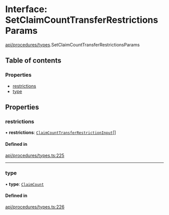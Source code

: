 # Interface: SetClaimCountTransferRestrictionsParams

[api/procedures/types](../wiki/api.procedures.types).SetClaimCountTransferRestrictionsParams

## Table of contents

### Properties

- [restrictions](../wiki/api.procedures.types.SetClaimCountTransferRestrictionsParams#restrictions)
- [type](../wiki/api.procedures.types.SetClaimCountTransferRestrictionsParams#type)

## Properties

### restrictions

• **restrictions**: [`ClaimCountTransferRestrictionInput`](../wiki/api.procedures.types.ClaimCountTransferRestrictionInput)[]

#### Defined in

[api/procedures/types.ts:225](https://github.com/PolymeshAssociation/polymesh-sdk/blob/31fdce23/src/api/procedures/types.ts#L225)

___

### type

• **type**: [`ClaimCount`](../wiki/api.procedures.types.TransferRestrictionType#claimcount)

#### Defined in

[api/procedures/types.ts:226](https://github.com/PolymeshAssociation/polymesh-sdk/blob/31fdce23/src/api/procedures/types.ts#L226)
